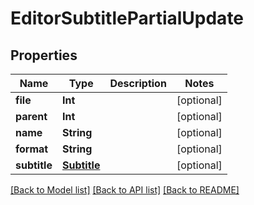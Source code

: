 # EditorSubtitlePartialUpdate

## Properties

Name | Type | Description | Notes
------------ | ------------- | ------------- | -------------
**file** | **Int** |  | [optional] 
**parent** | **Int** |  | [optional] 
**name** | **String** |  | [optional] 
**format** | **String** |  | [optional] 
**subtitle** | [**Subtitle**](Subtitle.md) |  | [optional] 

[[Back to Model list]](../#documentation-for-models) [[Back to API list]](../#documentation-for-api-endpoints) [[Back to README]](../)



